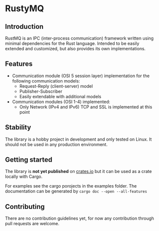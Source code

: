 # RustyMQ

## Introduction
RustMQ is an IPC (inter-process communication) framework written using minimal dependencies for the Rust language. Intended to be easily extended and customized, but also provides its own implementations.

## Features
* Communication module (OSI 5 session layer) implementation for the following communication models:
  * Request-Reply (client-server) model
  * Publisher-Subscriber
  * Easily extendable with additional models
* Communication modules (OSI 1-4) implemented:
  * Only Network (IPv4 and IPv6) TCP and SSL is implemented at this point

## Stability
The library is a hobby project in development and only tested on Linux.
It should not be used in any production environment.

## Getting started
The library is **not yet published** on [crates.io](https://crates.io/) but it can be used as a crate locally with Cargo.

For examples see the cargo porojects in the examples folder.
The documentation can be generated by `cargo doc --open --all-features`

## Contributing
There are no contribution guidelines yet, for now any contribution through pull requests are welcome.